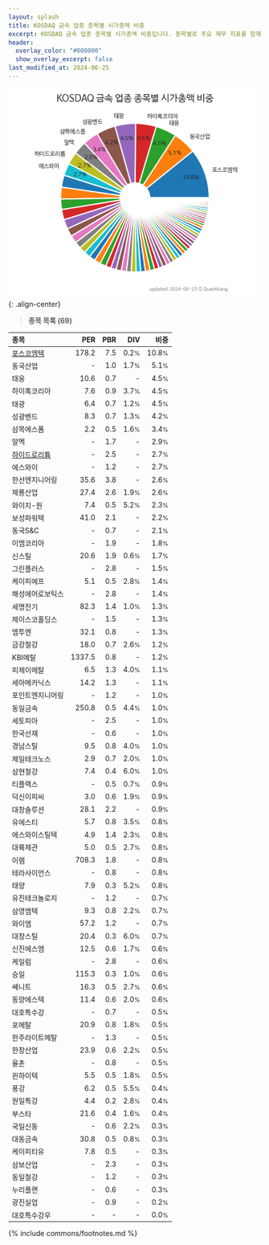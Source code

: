 ```yaml
---
layout: splash
title: KOSDAQ 금속 업종 종목별 시가총액 비중
excerpt: KOSDAQ 금속 업종 종목별 시가총액 비중입니다. 종목별로 주요 재무 지표를 함께 표시합니다.
header:
  overlay_color: "#800000"
  show_overlay_excerpt: false
last_modified_at: 2024-06-25
---
```



![KOSDAQ 금속 업종 종목별 시가총액 비중](/stats/sector/images/kosdaq_업종_금속_종목.png){: .align-center}


> **종목 목록 (69)**<a id="list"></a>

| **종목** | **PER** | **PBR** | **DIV** | **비중** |
| :------- | ------: | ------: | ------: | -------: |
| [포스코엠텍](/009520/) | 178.2 | 7.5 | 0.2<small>%</small> | 10.8<small>%</small> |
| 동국산업 | - | 1.0 | 1.7<small>%</small> | 5.1<small>%</small> |
| 태웅 | 10.6 | 0.7 | - | 4.5<small>%</small> |
| 하이록코리아 | 7.6 | 0.9 | 3.7<small>%</small> | 4.5<small>%</small> |
| 태광 | 6.4 | 0.7 | 1.2<small>%</small> | 4.5<small>%</small> |
| 성광벤드 | 8.3 | 0.7 | 1.3<small>%</small> | 4.2<small>%</small> |
| 삼목에스폼 | 2.2 | 0.5 | 1.6<small>%</small> | 3.4<small>%</small> |
| 알멕 | - | 1.7 | - | 2.9<small>%</small> |
| [하이드로리튬](/101670/) | - | 2.5 | - | 2.7<small>%</small> |
| 에스와이 | - | 1.2 | - | 2.7<small>%</small> |
| 한선엔지니어링 | 35.6 | 3.8 | - | 2.6<small>%</small> |
| 제룡산업 | 27.4 | 2.6 | 1.9<small>%</small> | 2.6<small>%</small> |
| 와이지-원 | 7.4 | 0.5 | 5.2<small>%</small> | 2.3<small>%</small> |
| 보성파워텍 | 41.0 | 2.1 | - | 2.2<small>%</small> |
| 동국S&C | - | 0.7 | - | 2.1<small>%</small> |
| 이엠코리아 | - | 1.9 | - | 1.8<small>%</small> |
| 신스틸 | 20.6 | 1.9 | 0.6<small>%</small> | 1.7<small>%</small> |
| 그린플러스 | - | 2.8 | - | 1.5<small>%</small> |
| 케이피에프 | 5.1 | 0.5 | 2.8<small>%</small> | 1.4<small>%</small> |
| 해성에어로보틱스 | - | 2.8 | - | 1.4<small>%</small> |
| 세명전기 | 82.3 | 1.4 | 1.0<small>%</small> | 1.3<small>%</small> |
| 제이스코홀딩스 | - | 1.5 | - | 1.3<small>%</small> |
| 엠투엔 | 32.1 | 0.8 | - | 1.3<small>%</small> |
| 금강철강 | 18.0 | 0.7 | 2.6<small>%</small> | 1.2<small>%</small> |
| KBI메탈 | 1337.5 | 0.8 | - | 1.2<small>%</small> |
| 피제이메탈 | 6.5 | 1.3 | 4.0<small>%</small> | 1.1<small>%</small> |
| 세아메카닉스 | 14.2 | 1.3 | - | 1.1<small>%</small> |
| 포인트엔지니어링 | - | 1.2 | - | 1.0<small>%</small> |
| 동일금속 | 250.8 | 0.5 | 4.4<small>%</small> | 1.0<small>%</small> |
| 세토피아 | - | 2.5 | - | 1.0<small>%</small> |
| 한국선재 | - | 0.6 | - | 1.0<small>%</small> |
| 경남스틸 | 9.5 | 0.8 | 4.0<small>%</small> | 1.0<small>%</small> |
| 제일테크노스 | 2.9 | 0.7 | 2.0<small>%</small> | 1.0<small>%</small> |
| 삼현철강 | 7.4 | 0.4 | 6.0<small>%</small> | 1.0<small>%</small> |
| 티플랙스 | - | 0.5 | 0.7<small>%</small> | 0.9<small>%</small> |
| 덕신이피씨 | 3.0 | 0.6 | 1.9<small>%</small> | 0.9<small>%</small> |
| 대창솔루션 | 28.1 | 2.2 | - | 0.9<small>%</small> |
| 유에스티 | 5.7 | 0.8 | 3.5<small>%</small> | 0.8<small>%</small> |
| 에스와이스틸텍 | 4.9 | 1.4 | 2.3<small>%</small> | 0.8<small>%</small> |
| 대륙제관 | 5.0 | 0.5 | 2.7<small>%</small> | 0.8<small>%</small> |
| 이렘 | 708.3 | 1.8 | - | 0.8<small>%</small> |
| 테라사이언스 | - | 0.8 | - | 0.8<small>%</small> |
| 태양 | 7.9 | 0.3 | 5.2<small>%</small> | 0.8<small>%</small> |
| 유진테크놀로지 | - | 1.2 | - | 0.7<small>%</small> |
| 삼영엠텍 | 9.3 | 0.8 | 2.2<small>%</small> | 0.7<small>%</small> |
| 와이엠 | 57.2 | 1.2 | - | 0.7<small>%</small> |
| 대창스틸 | 20.4 | 0.3 | 6.0<small>%</small> | 0.7<small>%</small> |
| 신진에스엠 | 12.5 | 0.6 | 1.7<small>%</small> | 0.6<small>%</small> |
| 케일럼 | - | 2.8 | - | 0.6<small>%</small> |
| 승일 | 115.3 | 0.3 | 1.0<small>%</small> | 0.6<small>%</small> |
| 쎄니트 | 16.3 | 0.5 | 2.7<small>%</small> | 0.6<small>%</small> |
| 동양에스텍 | 11.4 | 0.6 | 2.0<small>%</small> | 0.6<small>%</small> |
| 대호특수강 | - | 0.7 | - | 0.5<small>%</small> |
| 포메탈 | 20.9 | 0.8 | 1.8<small>%</small> | 0.5<small>%</small> |
| 한주라이트메탈 | - | 1.3 | - | 0.5<small>%</small> |
| 한창산업 | 23.9 | 0.6 | 2.2<small>%</small> | 0.5<small>%</small> |
| 율촌 | - | 0.8 | - | 0.5<small>%</small> |
| 윈하이텍 | 5.5 | 0.5 | 1.8<small>%</small> | 0.5<small>%</small> |
| 풍강 | 6.2 | 0.5 | 5.5<small>%</small> | 0.4<small>%</small> |
| 원일특강 | 4.4 | 0.2 | 2.8<small>%</small> | 0.4<small>%</small> |
| 부스타 | 21.6 | 0.4 | 1.6<small>%</small> | 0.4<small>%</small> |
| 국일신동 | - | 0.6 | 2.2<small>%</small> | 0.3<small>%</small> |
| 대동금속 | 30.8 | 0.5 | 0.8<small>%</small> | 0.3<small>%</small> |
| 케이피티유 | 7.8 | 0.5 | - | 0.3<small>%</small> |
| 삼보산업 | - | 2.3 | - | 0.3<small>%</small> |
| 동일철강 | - | 1.2 | - | 0.3<small>%</small> |
| 누리플랜 | - | 0.6 | - | 0.3<small>%</small> |
| 광진실업 | - | 0.9 | - | 0.2<small>%</small> |
| 대호특수강우 | - | - | - | 0.0<small>%</small> |

{% include commons/footnotes.md %}